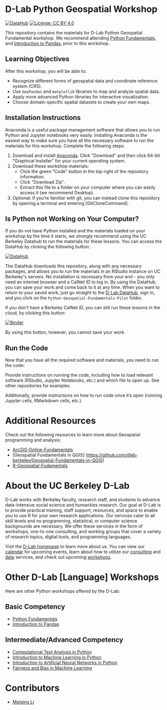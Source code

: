 # D-Lab Python Geospatial Workshop

[![DataHub](https://img.shields.io/badge/launch-datahub-blue)](https://datahub.berkeley.edu/hub/user-redirect/git-pull?repo=https%3A%2F%2Fgithub.com%2Fmeiqingli%2FPython-Geospatial-Fundamentals-Pilot&branch=main&urlpath=tree%2FPython-Geospatial-Fundamentals-Pilot%2F)
[![License: CC BY 4.0](https://img.shields.io/badge/License-CC_BY_4.0-lightgrey.svg)](https://creativecommons.org/licenses/by/4.0/)

This repository contains the materials for D-Lab Python Geospatial Fundamental workshop. We
recommend attending [Python Fundamentals](https://dlab.berkeley.edu/events/python-fundamentals-parts-1-3/2024-01-08),
and [Introduction to Pandas](https://dlab.berkeley.edu/events/python-data-wrangling-and-manipulation-pandas/2023-08-17), prior to this workshop.


## Learning Objectives

After this workshop, you will be able to:

- Recognize different forms of geospatial data and coordinate reference system (CRS).
- Use `GeoPandas` and `matplotlib` libraries to map and analyze spatial data.
- Apply more advanced Python libraries for interactive visualization.
- Choose domain-specific spatial datasets to create your own maps. 


## Installation Instructions

Anaconda is a useful package management software that allows you to run Python and Jupyter notebooks very easily. Installing Anaconda is the easiest way to make sure you have all the necessary software to run the materials for this workshop. Complete the following steps:

1. Download and install [Anaconda](https://www.anaconda.com/download). Click "Download" and then click 64-bit "Graphical Installer" for your current operating system.
2. Download these workshop materials:
    * Click the green "Code" button in the top right of the repository information.
    * Click "Download Zip".
    * Extract this file to a folder on your computer where you can easily access it (we recommend Desktop).
3. Optional: if you’re familiar with git, you can instead clone this repository by opening a terminal and entering [GitCloneCommand].

## Is Python not Working on Your Computer?

If you do not have Python installed and the materials loaded on your
workshop by the time it starts, we *strongly* recommend using the UC Berkeley
Datahub to run the materials for these lessons. You can access the DataHub by
clicking the following button:

[![DataHub](https://img.shields.io/badge/launch-datahub-blue)](https://datahub.berkeley.edu/hub/user-redirect/git-pull?repo=https%3A%2F%2Fgithub.com%2Fmeiqingli%2FPython-Geospatial-Fundamentals-Pilot&branch=main&urlpath=tree%2FPython-Geospatial-Fundamentals-Pilot%2F)

The DataHub downloads this repository, along with any necessary packages, and
allows you to run the materials in an RStudio instance on UC Berkeley's servers.
No installation is necessary from your end - you only need an internet browser
and a CalNet ID to log in. By using the DataHub, you can save your work and come
back to it at any time. When you want to return to your saved work, just go
straight to the [D-Lab DataHub](https://dlab.datahub.berkeley.edu), sign in, and
you click on the `Python-Geospatial-Fundamentals-Pilot` folder.

If you don't have a Berkeley CalNet ID, you can still run these lessons in the cloud, by clicking this button:

[![Binder](https://mybinder.org/badge_logo.svg)](https://mybinder.org/v2/gh/meiqingli/Python-Geospatial-Fundamentals-Pilot/HEAD)

By using this button, however, you cannot save your work.


## Run the Code

Now that you have all the required software and materials, you need to run the code:

Provide instructions on running the code, including how to load relevant software (RStudio, Jupyter Notebooks, etc.) and which file to open up. See other repositories for examples.

Additionally, provide instructions on how to run code once it’s open (running Jupyter cells, RMarkdown cells, etc.).

# Additional Resources

Check out the following resources to learn more about Geospatial programming and analysis:

* [ArcGIS-Online-Fundamentals](https://github.com/dlab-berkeley/ArcGIS-Online-Fundamentals)
* [Geospatial Fundamentals in QGIS] (https://github.com/dlab-berkeley/Geospatial-Fundamentals-in-QGIS)
* [R-Geospatial-Fudamentals](https://github.com/dlab-berkeley/R-Geospatial-Fundamentals)

# About the UC Berkeley D-Lab

D-Lab works with Berkeley faculty, research staff, and students to advance data-intensive social science and humanities research. Our goal at D-Lab is to provide practical training, staff support, resources, and space to enable you to use R for your own research applications. Our services cater to all skill levels and no programming, statistical, or computer science backgrounds are necessary. We offer these services in the form of workshops, one-to-one consulting, and working groups that cover a variety of research topics, digital tools, and programming languages.  

Visit the [D-Lab homepage](https://dlab.berkeley.edu/) to learn more about us. You can view our [calendar](https://dlab.berkeley.edu/events/calendar) for upcoming events, learn about how to utilize our [consulting](https://dlab.berkeley.edu/consulting) and [data](https://dlab.berkeley.edu/data) services, and check out upcoming [workshops](https://dlab.berkeley.edu/events/workshops).

# Other D-Lab [Language] Workshops

Here are other Python workshops offered by the D-Lab:

## Basic Competency

* [Python Fundamentals](https://github.com/dlab-berkeley/python-fundamentals)
* [Introduction to Pandas](https://github.com/dlab-berkeley/introduction-to-pandas)

## Intermediate/Advanced Competency

* [Computational Text Analysis in Python](https://github.com/dlab-berkeley/computational-text-analysis-spring-2019)
* [Introduction to Machine Learning in Python](https://github.com/dlab-berkeley/python-machine-learning)
* [Introduction to Artificial Neural Networks in Python](https://github.com/dlab-berkeley/ANN-Fundamentals)
* [Fairness and Bias in Machine Learning](https://github.com/dlab-berkeley/fairML)

# Contributors

* [Meiqing Li](https://meiqingli.com/)
